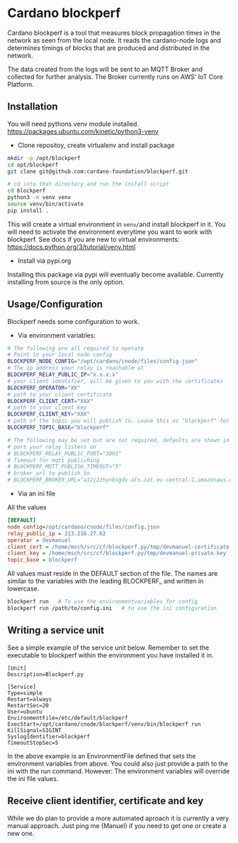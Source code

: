 # Cardano blockperf

Cardano blockperf is a tool that measures block propagation times in the network
as seen from the local node. It reads the cardano-node logs and determines
timings of blocks that are produced and distributed in the network.

The data created from the logs will be sent to an MQTT Broker and collected for
further analysis. The Broker currently runs on AWS' IoT Core Platform.

## Installation

You will need pythons venv module installed.
https://packages.ubuntu.com/kinetic/python3-venv

* Clone repositoy, create virtualenv and install package

```bash
mkdir -p /opt/blockperf
cd opt/blockperf
git clone git@github.com:cardano-foundation/blockperf.git

# cd into that directory and run the install script
cd blockperf
python3 -m venv venv
source venv/bin/activate
pip install .
```

This will create a virtual environment in `venv/`and install blockperf in it.
You will need to activate the environment everytime you want to work with
blockperf. See docs if you are new to virtual environments:
https://docs.python.org/3/tutorial/venv.html

* Install via pypi.org

Installing this package via pypi will eventually become available. Currently
installing from source is the only option.

## Usage/Configuration

Blockperf needs some configuration to work.

* Via environment variables:

```bash
# The following are all required to operate
# Point to your local node config
BLOCKPERF_NODE_CONFIG="/opt/cardano/cnode/files/config.json"
# The ip address your relay is reachable at
BLOCKPERF_RELAY_PUBLIC_IP="x.x.x.x"
# your client identifier, will be given to you with the certificates
BLOCKPERF_OPERATOR="XX"
# path to your client certificate
BLOCKPERF_CLIENT_CERT="XXX"
# path to your client key
BLOCKPERF_CLIENT_KEY="XXX"
# path of the topic you will publish to. Leave this as "blockperf" for now
BLOCKPERF_TOPIC_BASE="blockperf"

# The following may be set but are not required, defaults are shown in examples
# port your relay listens on
# BLOCKPERF_RELAY_PUBLIC_PORT="3001"
# Timeout for mqtt publishing
# BLOCKPERF_MQTT_PUBLISH_TIMEOUT="5"
# broker url to publish to
# BLOCKPERF_BROKER_URL="a12j2zhynbsgdv-ats.iot.eu-central-1.amazonaws.com"
```

* Via an ini file

All the values

```ini
[DEFAULT]
node_config=/opt/cardano/cnode/files/config.json
relay_public_ip = 213.216.27.62
operator = devmanuel
client_cert = /home/msch/src/cf/blockperf.py/tmp/devmanuel-certificate.pem
client_key = /home/msch/src/cf/blockperf.py/tmp/devmanuel-private.key
topic_base = blockperf
```

All values must reside in the DEFAULT section of the file. The names are similar
to the variables with the leading BLOCKPERF_ and written in lowercase.

```bash
blockperf run   # To use the environmentvariables for config
blockperf run /path/to/config.ini   # to use the ini configuration
```

## Writing a service unit

See a simple example of the service unit below. Remember to set the
executable to blockperf within the environment you have installed it in.

```
[Unit]
Description=Blockperf.py

[Service]
Type=simple
Restart=always
RestartSec=20
User=ubuntu
EnvironmentFile=/etc/default/blockperf
ExecStart=/opt/cardano/cnode/blockperf/venv/bin/blockperf run
KillSignal=SIGINT
SyslogIdentifier=blockperf
TimeoutStopSec=5
```

In the above example is an EnvironmentFile defined that sets the environment
variables from above. You could also just provide a path to the ini with
the run command. However: The environment variables will override the ini file
values.

## Receive client identifier, certificate and key

While we do plan to provide a more automated aproach it is currently a very manual
approach. Just ping me (Manuel) if you need to get one or create a new one.

